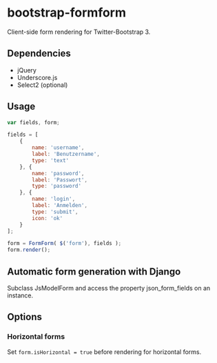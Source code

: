 # bootstrap-formform

Client-side form rendering for Twitter-Bootstrap 3.

## Dependencies

- jQuery
- Underscore.js
- Select2 (optional)

## Usage

```javascript
var fields, form;

fields = [
	{
		name: 'username',
		label: 'Benutzername',
		type: 'text'
	}, {
		name: 'password',
		label: 'Passwort',
		type: 'password'
	}, {
		name: 'login',
		label: 'Anmelden',
		type: 'submit',
		icon: 'ok'
	}
];

form = FormForm( $('form'), fields );
form.render();
```

## Automatic form generation with Django

Subclass JsModelForm and access the property json_form_fields on an instance.

## Options

### Horizontal forms

Set `form.isHorizontal = true` before rendering for horizontal forms.
